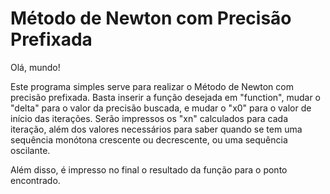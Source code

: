 # Método de Newton com Precisão Prefixada
Olá, mundo!

Este programa simples serve para realizar o Método de Newton com precisão prefixada. Basta inserir a função desejada em "function", mudar o "delta" para o valor da precisão buscada, e mudar o "x0" para o valor de início das iterações.
Serão impressos os "xn" calculados para cada iteração, além dos valores necessários para saber quando se tem uma sequência monótona crescente ou decrescente, ou uma sequência oscilante.

Além disso, é impresso no final o resultado da função para o ponto encontrado.
